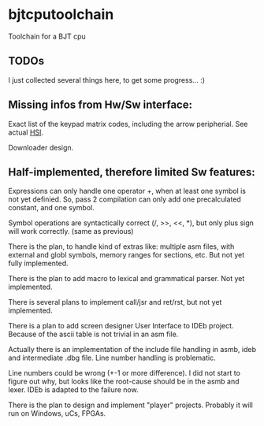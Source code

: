 # bjtcputoolchain
Toolchain for a BJT cpu

TODOs
-----

I just collected several things here, to get some progress... :)

Missing infos from Hw/Sw interface:
-----------------------------------

Exact list of the keypad matrix codes, including the arrow peripherial. See actual [HSI](periph.md).

Downloader design.

Half-implemented, therefore limited Sw features:
------------------------------------------------

Expressions can only handle one operator +, when at least one symbol is not yet
definied. So, pass 2 compilation can only add one precalculated constant, and one symbol.

Symbol operations are syntactically correct (/, >>, <<, *), but only plus sign will work correctly. (same as previous)

There is the plan, to handle kind of extras like: multiple asm files, with external and globl symbols, memory ranges for sections, etc. But not yet fully
implemented. 

There is the plan to add macro to lexical and grammatical parser. Not yet implemented.

There is several plans to implement call/jsr and ret/rst, but not yet implemented.

There is a plan to add screen designer User Interface to IDEb project. Because of the ascii table is not trivial in an asm file.

Actually there is an implementation of the include file handling in asmb, ideb and intermediate .dbg file. Line number handling is problematic.

Line numbers could be wrong (+-1 or more difference).  I did not start to figure out why, but looks like the root-cause should be in the asmb and lexer. IDEb is adapted to the failure now.

There is the plan to design and implement "player" projects. Probably it will run on Windows, uCs, FPGAs.


